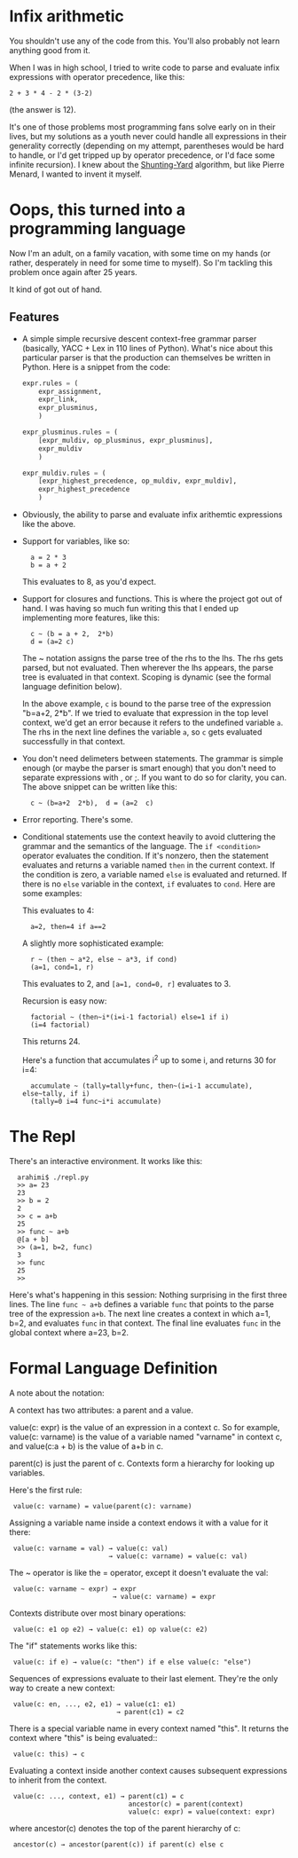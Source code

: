 # Infix arithmetic

You shouldn't use any of the code from this. You'll also probably not learn
anything good from it.

When I was in high school, I tried to write code to parse and evaluate infix
expressions with operator precedence, like this:

  ```
  2 + 3 * 4 - 2 * (3-2)
  ```

(the answer is 12).

It's one of those problems most programming fans solve early on in their
lives, but my solutions as a youth never could handle all expressions in their
generality correctly (depending on my attempt, parentheses would be hard to handle,
or I'd get tripped up by operator precedence, or I'd face some infinite
recursion). I knew about the [Shunting-Yard](https://en.wikipedia.org/wiki/Shunting-yard_algorithm)
algorithm, but like Pierre Menard, I wanted to invent it myself.


# Oops, this turned into a programming language

Now I'm an adult, on a family vacation, with some time on my hands (or rather,
desperately in need for some time to myself). So I'm tackling this problem once 
again after 25 years.

It kind of got out of hand.


## Features

* A simple simple recursive descent context-free grammar parser (basically, YACC + Lex in 110 lines of Python).
  What's nice about this particular parser is that the production can themselves be written in Python. Here 
  is a snippet from the code:

  ```python
  expr.rules = (
      expr_assignment,
      expr_link,
      expr_plusminus,
      )

  expr_plusminus.rules = (
      [expr_muldiv, op_plusminus, expr_plusminus],
      expr_muldiv
      )

  expr_muldiv.rules = (
      [expr_highest_precedence, op_muldiv, expr_muldiv],
      expr_highest_precedence
      )
  ```

* Obviously, the ability to parse and evaluate infix arithemtic expressions like the above.

* Support for variables, like so:
  ```
    a = 2 * 3
    b = a + 2
  ```

  This evaluates to 8, as you'd expect.

* Support for closures and functions. This is where the project got out of hand. I was
  having so much fun writing this that I ended up implementing more features,
  like this:

    ```
      c ~ (b = a + 2,  2*b)
      d = (a=2 c)
    ```

    The ~ notation assigns the parse tree of the rhs to the lhs. The rhs gets parsed, but not evaluated. Then wherever the lhs appears, the parse tree is evaluated in that context. Scoping is dynamic (see the formal language definition below).

    In the above example, `c` is bound to the parse tree of the expression "b=a+2, 2*b". If we tried to evaluate that expression in the top level context, we'd get an error because it refers to the undefined variable `a`. The rhs in the next line defines the variable `a`, so `c` gets evaluated successfully in that context.

* You don't need delimeters between statements. The grammar is simple enough (or maybe the parser is smart enough) that you don't need to separate expressions with , or ;.  If you want to do so for clarity, you can. The above snippet can be written like this:

    ```
      c ~ (b=a+2  2*b),  d = (a=2  c)
    ```

* Error reporting. There's some.

* Conditional statements use the context heavily to avoid cluttering the grammar
  and the semantics of the language. The `if <condition>` operator evaluates the condition.
  If it's nonzero, then the statement evaluates and returns a variable 
  named `then` in the current context. If the condition is zero, a
  variable named `else` is evaluated and returned. If there is no `else`
  variable in the context, `if` evaluates to `cond`. Here are some examples:

  This evaluates to 4:
  ```
    a=2, then=4 if a==2
  ```

  A slightly more sophisticated example:

  ```
    r ~ (then ~ a*2, else ~ a*3, if cond)
    (a=1, cond=1, r)
  ```

  This evaluates to 2, and `[a=1, cond=0, r]` evaluates to 3.

  Recursion is easy now:

  ```
    factorial ~ (then~i*(i=i-1 factorial) else=1 if i)
    (i=4 factorial)
  ```
  This returns 24.

  Here's a function that accumulates i<sup>2</sup> up to some i, and returns 30
  for i=4:

  ```
    accumulate ~ (tally=tally+func, then~(i=i-1 accumulate), else~tally, if i)
    (tally=0 i=4 func~i*i accumulate)
  ```


# The Repl

There's an interactive environment. It works like this:

```
  arahimi$ ./repl.py
  >> a= 23
  23
  >> b = 2
  2
  >> c = a+b
  25
  >> func ~ a+b
  @[a + b]
  >> (a=1, b=2, func)
  3
  >> func
  25
  >>
```

Here's what's happening in this session: Nothing surprising in the first
three lines. The line `func ~ a+b` defines a variable `func` that points to the
parse tree of the expression `a+b`. The next line creates a context in which
a=1, b=2, and evaluates `func` in that context. The final line evaluates
`func` in the global context where a=23, b=2.


# Formal Language Definition

A note about the notation:

A context has two attributes: a parent and a value. 

value(c: expr) is the value of an expression in a context c. So for example, value(c: varname) is the value 
of a variable named "varname" in context c, and value(c:a + b) is the value of
a+b in c.

parent(c) is just the parent of c. Contexts form a hierarchy for looking up
variables.

Here's the first rule:

```
 value(c: varname) = value(parent(c): varname)
```

Assigning a variable name inside a context endows it with a value for it there:

```
 value(c: varname = val) → value(c: val)
                         → value(c: varname) = value(c: val)
```

The ~ operator is like the = operator, except it doesn't evaluate the val:

```
 value(c: varname ~ expr) → expr
                          → value(c: varname) = expr
```

Contexts distribute over most binary operations:

```
 value(c: e1 op e2) → value(c: e1) op value(c: e2)
```

The "if" statements works like this:

```
 value(c: if e) → value(c: "then") if e else value(c: "else")
```

Sequences of expressions evaluate to their last element. They're the only way to create
a new context:

```
 value(c: en, ..., e2, e1) → value(c1: e1)
                           → parent(c1) = c2
```

There is a special variable name in every context named "this". It returns the
context where "this" is being evaluated::

```
 value(c: this) → c
```

Evaluating a context inside another context causes subsequent expressions to
inherit from the context.

```
 value(c: ..., context, e1) → parent(c1) = c
                              ancestor(c) = parent(context)
                              value(c: expr) = value(context: expr)
```

where ancestor(c) denotes the top of the parent hierarchy of c:

```
 ancestor(c) → ancestor(parent(c)) if parent(c) else c
```

